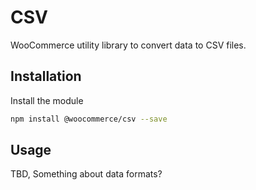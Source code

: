 # CSV

WooCommerce utility library to convert data to CSV files.

## Installation

Install the module

```bash
npm install @woocommerce/csv --save
```

## Usage

TBD, Something about data formats?
